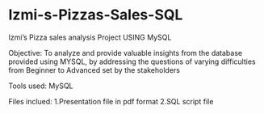 # Izmi-s-Pizzas-Sales-SQL
Izmi’s Pizza  sales analysis Project USING MySQL

Objective:
To analyze and provide valuable insights from the database provided using MYSQL, by  addressing the questions of varying difficulties from Beginner to Advanced  set by the stakeholders

Tools used: MySQL

Files inclued:
1.Presentation file in pdf format
2.SQL script file
